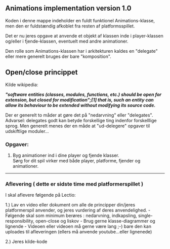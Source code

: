 ## Animations implementation version 1.0

Koden i denne mappe indeholder en fuldt funktionel Animations-klasse, men den er fuldstændig afkoblet fra resten af platformsspillet.

Det er nu jeres opgave at anvende et objekt af klassen inde i player-klassen og/eller i fjende-klassen, eventuelt med andre animationer. 

Den rolle som Animations-klassen har i arkitekturen kaldes en "delegate" eller mere generelt bruges der bare "komposition".

## Open/close princippet

Kilde wikipedia:

***"software entities (classes, modules, functions, etc.) should be open for extension, but closed for modification";[1] that is, such an entity can allow its behaviour to be extended without modifying its source code.***

Der er generelt to måder at gøre det på "nedarvning" eller "delegates".   
Advarsel: delegates godt kan betyde forskellige ting indenfor forskelllige sprog. Men generelt menes der en måde at "ud-delegere" opgaver til udskiftlige moduler...

### Opgaver:

1. Byg animationer ind i dine player og fjende klasser.   
Sørg for dit spil virker med både player, platforme, fjender og animationer.

--------------------------------------------------------------------------------------------------------------------------------------------

### Aflevering ( dette er sidste time med platformerspillet )
I skal aflevere følgende på Lectio:

1.) Lav en video eller dokument om alle de principper din/jeres platformerspil anvender, og jeres vurdering af deres anvendelighed.
    - Følgende skal som minimum berøres : nedarvning, indkapsling, single-responsibility, open-close og liskov
    - Brug gerne klasse-diagrammer og lignende
    - Videoen eller videoen må gerne være lang ;-) bare den kan uploades til afleveringen (ellers må anvende youtube...eller lignenede)

2.) Jeres kilde-kode
